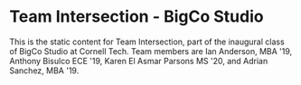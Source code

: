 # Team Intersection - BigCo Studio

This is the static content for Team Intersection, part of the inaugural class of BigCo Studio at Cornell Tech. Team members are Ian Anderson, MBA '19, Anthony Bisulco ECE '19, Karen El Asmar Parsons MS '20, and Adrian Sanchez, MBA '19.
